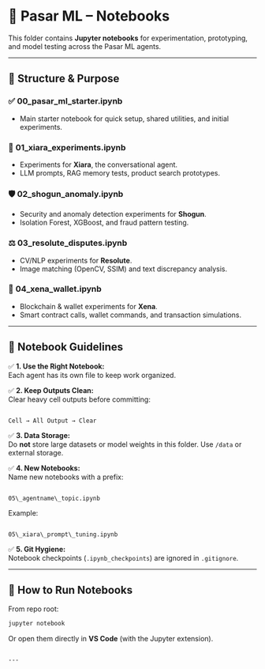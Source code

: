 # 📓 Pasar ML – Notebooks

This folder contains **Jupyter notebooks** for experimentation, prototyping, and model testing across the Pasar ML agents.

---

## 📂 Structure & Purpose

### ✅ **00_pasar_ml_starter.ipynb**
- Main starter notebook for quick setup, shared utilities, and initial experiments.

### 🤖 **01_xiara_experiments.ipynb**
- Experiments for **Xiara**, the conversational agent.
- LLM prompts, RAG memory tests, product search prototypes.

### 🛡 **02_shogun_anomaly.ipynb**
- Security and anomaly detection experiments for **Shogun**.
- Isolation Forest, XGBoost, and fraud pattern testing.

### ⚖️ **03_resolute_disputes.ipynb**
- CV/NLP experiments for **Resolute**.
- Image matching (OpenCV, SSIM) and text discrepancy analysis.

### 💸 **04_xena_wallet.ipynb**
- Blockchain & wallet experiments for **Xena**.
- Smart contract calls, wallet commands, and transaction simulations.

---

## 📝 Notebook Guidelines

✅ **1. Use the Right Notebook:**  
Each agent has its own file to keep work organized.

✅ **2. Keep Outputs Clean:**  
Clear heavy cell outputs before committing:
```

Cell → All Output → Clear

```

✅ **3. Data Storage:**  
Do **not** store large datasets or model weights in this folder. Use `/data` or external storage.

✅ **4. New Notebooks:**  
Name new notebooks with a prefix:
```

05\_agentname\_topic.ipynb

```
Example:
```

05\_xiara\_prompt\_tuning.ipynb

````

✅ **5. Git Hygiene:**  
Notebook checkpoints (`.ipynb_checkpoints`) are ignored in `.gitignore`.

---

## 🚀 How to Run Notebooks

From repo root:
```bash
jupyter notebook
````

Or open them directly in **VS Code** (with the Jupyter extension).

```

---
